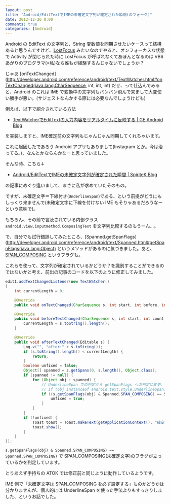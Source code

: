 ```yaml
---
layout: post
title: "Android/EditTextでIMEの未確定文字列が確定された瞬間(のフォーク)"
date: 2012-12-26 0:00
comments: true
categories: [Android]
---
```

Android の EditText の文字列と、String 変数値を同期させたいケースって結構あると思うんですけど、[LostFocus](http://developer.android.com/reference/android/view/View.OnFocusChangeListener.html) みたいなのでやると、オンフォーカスな状態で Activity が閉じられた時に LostFocus が呼ばれなくてあぼんとなるのは VB6あがりのプログラマ(=私)なら誰もが経験するんじゃないでしょうか？

<!-- more -->

じゃあ [onTextChanged](http://developer.android.com/reference/android/text/TextWatcher.html#onTextChanged(java.lang.CharSequence, int, int, int) だぜ、って仕込んでみると、Android のこれは IME で変換中の文字列もバンバン飛んで来まして大変使い勝手が悪い。(サジェストなんかする際には必要なんでしょうけども)

例えば、以下で紹介されている方法

* [TextWatcherでEditTextの入力内容をリアルタイムに反映する | GE Android Blog](http://blog.global-eng.co.jp/android/2011/04/08/textwatcher%e3%81%a7edittext%e3%81%ae%e5%85%a5%e5%8a%9b%e5%86%85%e5%ae%b9%e3%82%92%e3%83%aa%e3%82%a2%e3%83%ab%e3%82%bf%e3%82%a4%e3%83%a0%e3%81%ab%e5%8f%8d%e6%98%a0%e3%81%99%e3%82%8b/)

を実装しますと、IME確定前の文字列もじゃんじゃん同期してくれちゃいます。

これに起因したであろう Android アプリもありまして(Instagram とか。今は治ってる。)、なんとかならんかなーと思っていました。

そんな時、こちら↓

* [Android/EditTextでIMEの未確定文字列が確定された瞬間 | SpiriteK Blog](http://www.spiritek.co.jp/spkblog/2012/10/25/androidedittext%e3%81%a7ime%e3%81%ae%e6%9c%aa%e7%a2%ba%e5%ae%9a%e6%96%87%e5%ad%97%e5%88%97%e3%81%8c%e7%a2%ba%e5%ae%9a%e3%81%95%e3%82%8c%e3%81%9f%e7%9e%ac%e9%96%93/)

の記事にめぐり逢いまして、まさに私が求めていたそのもの。

ですが、未確定文字＝下線付き(``UnderlineSpan``)である、という前提がどうにもしっくり来ませんで(未確定文字に下線を付けない IME もそりゃあるだろうなーという意味で)。

もちろん、その前で言及されている内部クラス ``android.view.inputmethod.ComposingText`` を文字列比較するのもうーん…。

で、自分でも試行錯誤してみたところ、[Spanned.getSpanFlags](http://developer.android.com/reference/android/text/Spanned.html#getSpanFlags(java.lang.Object) というメソッドがあるのに気づきました。あと、[SPAN_COMPOSING](http://developer.android.com/reference/android/text/Spanned.html#SPAN_COMPOSING) というフラグも。

これらを使って、文字列が確定されているかどうか？を識別することができるのではないかと考え、前出の記事のコードを以下のように修正してみました。

```java DetermineComposingText.java
edit1.addTextChangedListener(new TextWatcher()
{
    int currentLength = 0;

    @Override
    public void onTextChanged(CharSequence s, int start, int before, int count) {}

    @Override
    public void beforeTextChanged(CharSequence s, int start, int count, int after) {
        currentLength = s.toString().length();
    }

    @Override
    public void afterTextChanged(Editable s) {
        Log.v("", "after:" + s.toString());
        if (s.toString().length() < currentLength) {
            return;
        }
        boolean unfixed = false;
        Object[] spanned = s.getSpans(0, s.length(), Object.class);
        if (spanned != null) {
            for (Object obj : spanned) {
                // UnderlineSpan での判定から getSpanFlags への判定に変更。
                // if (obj instanceof android.text.style.UnderlineSpan) {
                if ((s.getSpanFlags(obj) & Spanned.SPAN_COMPOSING) == Spanned.SPAN_COMPOSING) {
                    unfixed = true;
                }
            }
        }
        if (!unfixed) {
            Toast toast = Toast.makeText(getApplicationContext(), "確定", Toast.LENGTH_SHORT);
            toast.show();
        }
    }
});
```

``s.getSpanFlags(obj) & Spanned.SPAN_COMPOSING) == Spanned.SPAN_COMPOSING)`` で SPAN_COMPOSING(未確定文字)のフラグが立っているかを判定しています。

とりあえず手持ちの ATOK では修正前と同じように動作しているようです。

IME 側で「未確定文字は SPAN_COMPOSING を必ず設定する」ものかどうかは分かりませんが、個人的には UnderlineSpan を使った手法よりもすっきりしました、というお話でした。


